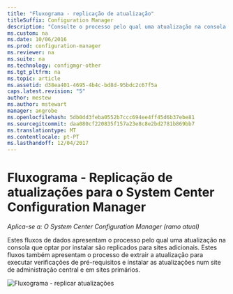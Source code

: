 ```yaml
---
title: "Fluxograma - replicação de atualização"
titleSuffix: Configuration Manager
description: "Consulte o processo pelo qual uma atualização na consola que optar por instalar são replicados para sites adicionais."
ms.custom: na
ms.date: 10/06/2016
ms.prod: configuration-manager
ms.reviewer: na
ms.suite: na
ms.technology: configmgr-other
ms.tgt_pltfrm: na
ms.topic: article
ms.assetid: d38ea401-4695-4b4c-bd8d-95bdc2c67f5a
caps.latest.revision: "5"
author: mestew
ms.author: mstewart
manager: angrobe
ms.openlocfilehash: 5db0dd3feba0552b7ccc694ee4ff45d6b37ebe81
ms.sourcegitcommit: daa080cf220835f157a23e8c8e2bd2781b869bb7
ms.translationtype: MT
ms.contentlocale: pt-PT
ms.lasthandoff: 12/04/2017
---
```

# <a name="flowchart---update-replication-for-system-center-configuration-manager"></a>Fluxograma - Replicação de atualizações para o System Center Configuration Manager

*Aplica-se a: O System Center Configuration Manager (ramo atual)*

Estes fluxos de dados apresentam o processo pelo qual uma atualização na consola que optar por instalar são replicados para sites adicionais. Estes fluxos também apresentam o processo de extrair a atualização para executar verificações de pré-requisitos e instalar as atualizações num site de administração central e em sites primários.  

 ![Fluxograma - replicar atualizações](media/Flowchart---Replicate-updates.png)  
